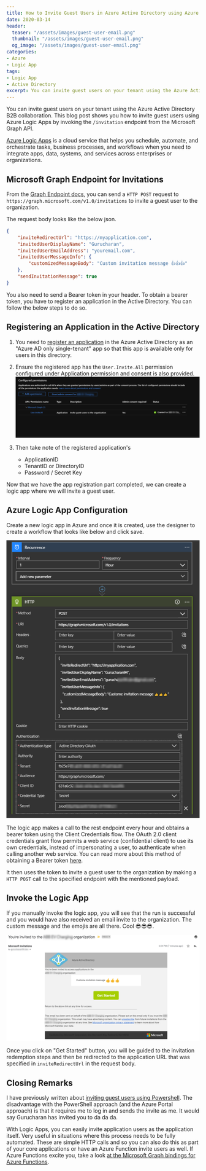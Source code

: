 ```yaml
---
title: How to Invite Guest Users in Azure Active Directory using Azure Logic Apps
date: 2020-03-14
header:
  teaser: "/assets/images/guest-user-email.png"
  thumbnail: "/assets/images/guest-user-email.png"
  og_image: "/assets/images/guest-user-email.png"
categories:
- Azure
- Logic App
tags:
- Logic App
- Active Directory
excerpt: You can invite guest users on your tenant using the Azure Active Directory B2B collaboration. This blog post shows you how to invite guest users using Azure Logic Apps.
---
```


You can invite guest users on your tenant using the Azure Active Directory B2B collaboration. This blog post shows you how to invite guest users using Azure Logic Apps by invoking the `/invitation` endpoint from the Microsoft Graph API.

[Azure Logic Apps](https://docs.microsoft.com/en-us/azure/logic-apps/logic-apps-overview) is a cloud service that helps you schedule, automate, and orchestrate tasks, business processes, and workflows when you need to integrate apps, data, systems, and services across enterprises or organizations.

## Microsoft Graph Endpoint for Invitations

From the [Graph Endpoint docs](https://docs.microsoft.com/en-us/graph/api/invitation-post?view=graph-rest-1.0&tabs=http), you can send a `HTTP POST` request to `https://graph.microsoft.com/v1.0/invitations` to invite a guest user to the organization.

The request body looks like the below json.

```json
{
    "inviteRedirectUrl": "https://myapplication.com",
    "invitedUserDisplayName": "Gurucharan",
    "invitedUserEmailAddress": "youremail.com",
    "invitedUserMessageInfo": {
        "customizedMessageBody": "Custom invitation message 👍👍👍"
    },
    "sendInvitationMessage": true
}
```

You also need to send a Bearer token in your header. To obtain a bearer token, you have to register an application in the Active Directory. You can follow the below steps to do so.

## Registering an Application in the Active Directory

1. You need to [register an application](https://docs.microsoft.com/en-us/azure/active-directory/develop/howto-create-service-principal-portal) in the Azure Active Directory as an "Azure AD only single-tenant" app so that this app is available only for users in this directory.

2. Ensure the registered app has the `User.Invite.All` permission configured under Application permission and consent is also provided.
![Azure AD Permissions and Consent](/assets/images/guest-user-ad-permissions.png)

3. Then take note of the registered application's
   - ApplicationID
   - TenantID or DirectoryID
   - Password / Secret Key

Now that we have the app registration part completed, we can create a logic app where we will invite a guest user.

## Azure Logic App Configuration

Create a new logic app in Azure and once it is created, use the designer to create a workflow that looks like below and click save.

![Logic App to invite guest user](/assets/images/guest-user-logic-apps.png)

The logic app makes a call to the rest endpoint every hour and obtains a bearer token using the Client Credentials flow. The OAuth 2.0 client credentials grant flow permits a web service (confidential client) to use its own credentials, instead of impersonating a user, to authenticate when calling another web service. You can read more about this method of obtaining a Bearer token [here](https://docs.microsoft.com/en-us/azure/active-directory/develop/v2-oauth2-client-creds-grant-flow).

It then uses the token to invite a guest user to the organization by making a `HTTP POST` call to the specified endpoint with the mentioned payload.

## Invoke the Logic App

If you manually invoke the logic app, you will see that the run is successful and you would have also received an email invite to the organization. The custom message and the emojis are all there. Cool 😎😎😎.

![Guest Invitation Email](/assets/images/guest-user-email.png)

Once you click on "Get Started" button, you will be guided to the invitation redemption steps and then be redirected to the application URL that was specified in `inviteRedirectUrl` in the request body.

## Closing Remarks

I have previously written about [inviting guest users using Powershell](https://www.gurucharan.in/azure/powershell/how-to-invite-guest-users-to-azure-active-directory-with-powershell/). The disadvantage with the PowerShell approach (and the Azure Portal approach) is that it requires me to log in and sends the invite as me. It would say Gurucharan has invited you to da da da.

With Logic Apps, you can easily invite application users as the application itself. Very useful in situations where this process needs to be fully automated. These are simple HTTP calls and so you can also do this as part of your core applications or have an Azure Function invite users as well. If Azure Functions excite you, take a look [at the Microsoft Graph bindings for Azure Functions](https://docs.microsoft.com/en-us/azure/azure-functions/functions-bindings-microsoft-graph).